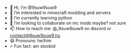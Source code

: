 - 👋 Hi, I’m @9suw9suw9
- 👀 I’m interested in minecraft modding and servers
- 🌱 I’m currently learning python
- 💞️ I’m looking to collaborate on mc mods maybe? not sure
- 📫 How to reach me: @_9suw9suw9 on discord or contact@9suw9suw9.hu
- 😄 Pronouns: he/him
- ⚡ Fun fact: am stoobid
